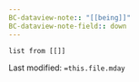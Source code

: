 ```yaml
---
BC-dataview-note:: "[[being]]"
BC-dataview-note-field:: down
---
```

```dataview
list from [[]]
```


Last modified: `=this.file.mday`